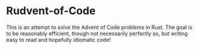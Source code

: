 # Rudvent-of-Code

This is an attempt to solve the Advent of Code problems in Rust. The goal is to be reasonably efficient,
though not necessarily perfectly so, but writing easy to read and hopefully idiomatic code!
